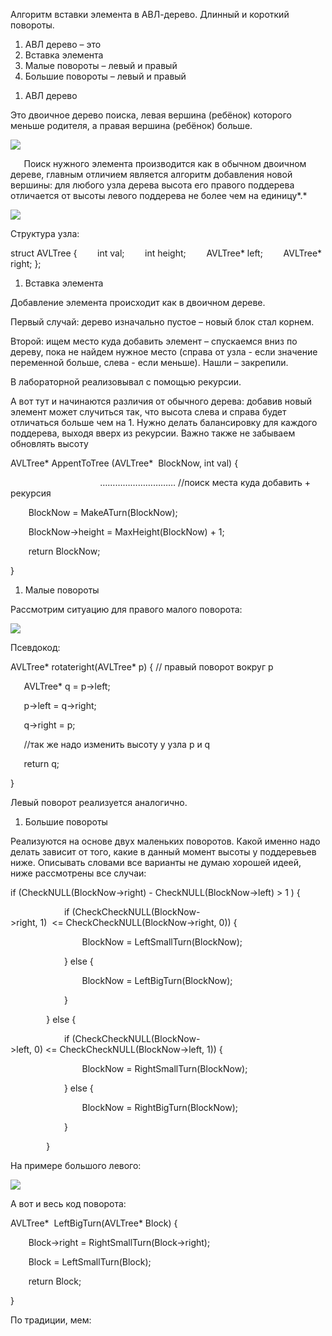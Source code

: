 Алгоритм вставки элемента в АВЛ-дерево. Длинный и короткий повороты.

1) АВЛ дерево – это
1) Вставка элемента
1) Малые повороты – левый и правый
1) Большие повороты – левый и правый

1. АВЛ дерево

Это двоичное дерево поиска, левая вершина (ребёнок) которого меньше родителя, а правая вершина (ребёнок) больше. 

![](Aspose.Words.fa73d388-5a9c-4e06-9369-b0618f4505e3.001.png)

`	`Поиск нужного элемента производится как в обычном двоичном дереве, главным отличием является алгоритм добавления новой вершины: для любого узла дерева высота его правого поддерева отличается от высоты левого поддерева не более чем на единицу*.*

![](Aspose.Words.fa73d388-5a9c-4e06-9369-b0618f4505e3.002.png)

Структура узла:

struct AVLTree {
`    `int val;
`    `int height;
`    `AVLTree\* left;
`    `AVLTree\*  right;
};


1. Вставка элемента

Добавление элемента происходит как в двоичном дереве.

Первый случай: дерево изначально пустое – новый блок стал корнем.

Второй: ищем место куда добавить элемент – спускаемся вниз по дереву, пока не найдем нужное место (справа от узла - если значение переменной больше, слева - если меньше). Нашли – закрепили. 

В лабораторной реализовывал с помощью рекурсии.

А вот тут и начинаются различия от обычного дерева: добавив новый элемент может случиться так, что высота слева и справа будет отличаться больше чем на 1. Нужно делать балансировку для каждого поддерева, выходя вверх из рекурсии. Важно также не забываем обновлять высоту 

AVLTree\* AppentToTree (AVLTree\*  BlockNow, int val) {

`                    `………………………… //поиск места куда добавить + рекурсия 

`    `BlockNow = MakeATurn(BlockNow);

`    `BlockNow->height = MaxHeight(BlockNow) + 1;

`    `return BlockNow;

}


1. Малые повороты 

Рассмотрим ситуацию для правого малого поворота: 

![](Aspose.Words.fa73d388-5a9c-4e06-9369-b0618f4505e3.003.png) 

Псевдокод:

AVLTree\* rotateright(AVLTree\* p) { // правый поворот вокруг p

`	`AVLTree\* q = p->left;

`	`p->left = q->right;

`	`q->right = p;

`	`//так же надо изменить высоту у узла p и q

`	`return q;

}

Левый поворот реализуется аналогично.

1. Большие повороты

Реализуются на основе двух маленьких поворотов. Какой именно надо делать зависит от того, какие в данный момент высоты у поддеревьев ниже. Описывать словами все варианты не думаю хорошей идеей, ниже рассмотрены все случаи:

if (CheckNULL(BlockNow->right) - CheckNULL(BlockNow->left) > 1 ) {

`            `if (CheckCheckNULL(BlockNow->right, 1)  <= CheckCheckNULL(BlockNow->right, 0)) {

`                `BlockNow = LeftSmallTurn(BlockNow);

`            `} else {

`                `BlockNow = LeftBigTurn(BlockNow);

`            `}

`        `} else {

`            `if (CheckCheckNULL(BlockNow->left, 0) <= CheckCheckNULL(BlockNow->left, 1)) {

`                `BlockNow = RightSmallTurn(BlockNow);

`            `} else {

`                `BlockNow = RightBigTurn(BlockNow);

`            `}

`        `}

На примере большого левого:

![](Aspose.Words.fa73d388-5a9c-4e06-9369-b0618f4505e3.004.jpeg)

А вот и весь код поворота:

AVLTree\*  LeftBigTurn(AVLTree\* Block) {

`    `Block->right = RightSmallTurn(Block->right);

`    `Block = LeftSmallTurn(Block);

`    `return Block;

}



По традиции, мем: 


